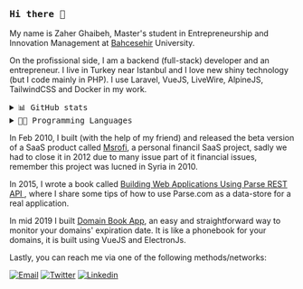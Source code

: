 ### <samp>Hi there 👋 </samp>

My name is Zaher Ghaibeh, Master's student in Entrepreneurship and Innovation Management at [Bahcesehir](http://bau.edu.tr/) University.

On the profissional side, I am a backend (full-stack) developer and an entrepreneur. I live in Turkey near Istanbul and I love new shiny technology (but I code mainly in PHP). I use Laravel, VueJS, LiveWire, AlpineJS, TailwindCSS and Docker in my work.

<details>
    <summary> <samp> 📊 GitHub stats</samp></summary>
<br/>

![Zaher GitHub stats](https://github-readme-stats.vercel.app/api?username=zaherg&show_icons=true&count_private=true&include_all_commits=false&theme=dracula)

</details>

<details>
    <summary> <samp> 🧑‍💻 Programming Languages</samp></summary>
<br/>

![Most used Programming Languages](https://github-readme-stats.vercel.app/api/top-langs/?username=zaherg&theme=dracula&layout=compact)

</details>


In Feb 2010, I built (with the help of my friend) and released the beta version of a SaaS product called [Msrofi](https://thenextweb.com/news/msrofi-com-easier-arabic-financial-decisions), a personal financil SaaS project, sadly we had to close it in 2012 due to many issue part of it financial issues, remember this project was lucned in Syria in 2010.

In 2015, I wrote a book called [Building Web Applications Using Parse REST API
](https://leanpub.com/building-web-applications-using-parse-rest-api), where I share some tips of how to use Parse.com as a data-store for a real application.

In mid 2019 I built [Domain Book App](https://domainbook.dev), an easy and straightforward way to monitor your domains' expiration date. It is like a phonebook for your domains, it is built using VueJS and ElectronJs.


Lastly, you can reach me via one of the following methods/networks:


[![Email](https://img.shields.io/badge/Email-155d96?logo=Gmail&logoColor=white)](mailto:zaher@zaher.dev)
[![Twitter](https://img.shields.io/badge/Twitter-1DA1F2?logo=twitter&logoColor=white)](https://twitter.com/zaherg)
[![Linkedin](https://img.shields.io/badge/LinkedIn-0077B5?logo=linkedin&logoColor=white)](https://linkedin.com/in/zaherg/)

